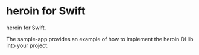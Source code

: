 # heroin for Swift

heroin for Swift.

The sample-app provides an example of how to implement the heroin DI lib into your project.
